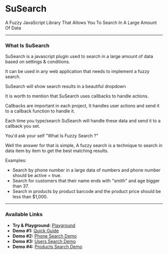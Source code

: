 # SuSearch
A Fuzzy JavaScript Library That Allows You To Search In A Large Amount Of Data

---

### What Is SuSearch

SuSearch is a javascript plugin used to search in a large amount of data based on settings & conditions.

It can be used in any web application that needs to implement a fuzzy search.


SuSearch will show search results in a beautiful dropdown


It is worth to mention that SuSearch uses callbacks to handle actions.

Callbacks are important in each project, It handles user actions and send it to a callback function to handle it.

Each time you type/search SuSearch will handle these data and send it to a callback you set.

You'd ask your self "What Is Fuzzy Search ?"

Well the answer for that is simple, A fuzzy search is a technique to search in data item by item to get the best matching results.


Examples:
* Search by phone number in a large data of numbers and phone number should be active = true.
* Search for customers that their name ends with "smith" and age bigger than 37.
* Search in products by product barcode and the product price should be less than $1,000.
    
---

<h3 id="toc" class="alt">Available Links</h3>
<ul>
        <li><strong>Try &amp; Playground:</strong> <a href="nicurb.com/SuSearch/index.html" target="_blank">Playground</a></li>
        <li><strong>Demo #1:</strong> <a href="../guide.html" target="_blank">Quick Guide</a></li>
        <li><strong>Demo #2:</strong> <a href="../demo_2.html" target="_blank">Phone Search Demo</a></li>
        <li><strong>Demo #3:</strong> <a href="../demo_3.html" target="_blank">Users Search Demo</a></li>
        <li><strong>Demo #4:</strong> <a href="../demo_4.html" target="_blank">Products Search Demo</a></li>
		</ul>
